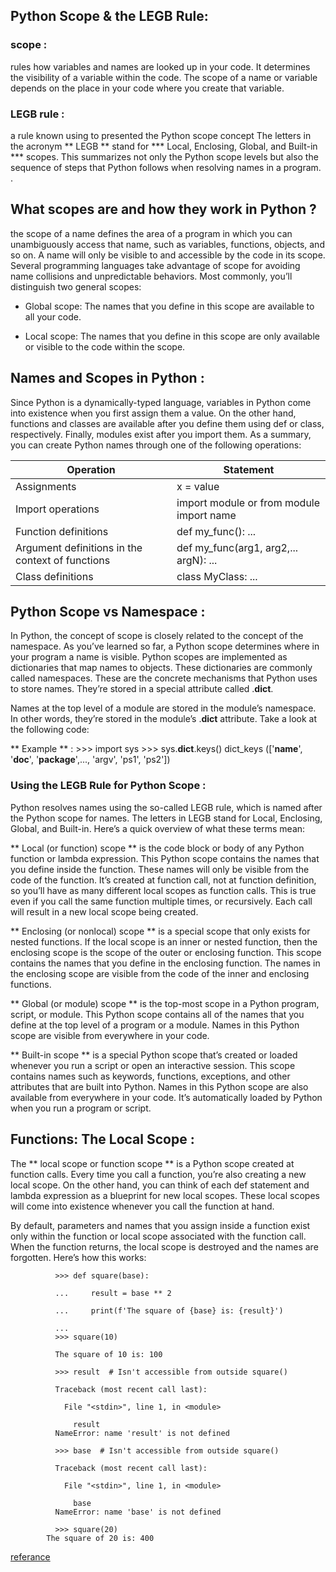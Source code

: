 ## Python Scope & the LEGB Rule: 

### scope :
 rules how variables and names are looked up in your code. It determines the visibility of a variable within the code. The scope of a name or variable depends on the place in your code where you create that variable. 

### LEGB rule :

a rule known using to presented the Python scope concept The letters in the acronym ** LEGB ** stand for ***  Local, Enclosing, Global, and Built-in *** scopes. This summarizes not only the Python scope levels but also the sequence of steps that Python follows when resolving names in a program.  .


## What scopes are and how they work in Python ?

 the scope of a name defines the area of a program in which you can unambiguously access that name, such as variables, functions, objects, and so on. A name will only be visible to and accessible by the code in its scope. Several programming languages take advantage of scope for avoiding name collisions and unpredictable behaviors. Most commonly, you’ll distinguish two general scopes:

* Global scope: The names that you define in this scope are available to all your code.

* Local scope: The names that you define in this scope are only available or visible to the code within the scope.


## Names and Scopes in Python :

Since Python is a dynamically-typed language, variables in Python come into existence when you first assign them a value. On the other hand, functions and classes are available after you define them using def or class, respectively. Finally, modules exist after you import them. As a summary, you can create Python names through one of the following operations:


Operation	| Statement
----------|-----------|
Assignments	| x = value
Import operations |	import module or from module import name
Function definitions	|def my_func(): ...
Argument definitions in the context of functions|	def my_func(arg1, arg2,... argN): ...
Class definitions	| class MyClass: ...



## Python Scope vs Namespace :

In Python, the concept of scope is closely related to the concept of the namespace. As you’ve learned so far, a Python scope determines where in your program a name is visible. Python scopes are implemented as dictionaries that map names to objects. These dictionaries are commonly called namespaces. These are the concrete mechanisms that Python uses to store names. They’re stored in a special attribute called .__dict__.

Names at the top level of a module are stored in the module’s namespace. In other words, they’re stored in the module’s .__dict__ attribute. Take a look at the following code:

** Example ** :
                >>> import sys
                    >>> sys.__dict__.keys()
                    dict_keys
                    (['__name__', '__doc__', '__package__',...,   'argv', 'ps1', 'ps2'])





### Using the LEGB Rule for Python Scope :

Python resolves names using the so-called LEGB rule, which is named after the Python scope for names. The letters in LEGB stand for Local, Enclosing, Global, and Built-in. Here’s a quick overview of what these terms mean:

** Local (or function) scope **  is the code block or body of any Python function or lambda expression. This Python scope contains the names that you define inside the function. These names will only be visible from the code of the function. It’s created at function call, not at function definition, so you’ll have as many different local scopes as function calls. This is true even if you call the same function multiple times, or recursively. Each call will result in a new local scope being created.

** Enclosing (or nonlocal) scope ** is a special scope that only exists for nested functions. If the local scope is an inner or nested function, then the enclosing scope is the scope of the outer or enclosing function. This scope contains the names that you define in the enclosing function. The names in the enclosing scope are visible from the code of the inner and enclosing functions.

** Global (or module) scope ** is the top-most scope in a Python program, script, or module. This Python scope contains all of the names that you define at the top level of a program or a module. Names in this Python scope are visible from everywhere in your code.

** Built-in scope **  is a special Python scope that’s created or loaded whenever you run a script or open an interactive session. This scope contains names such as keywords, functions, exceptions, and other attributes that are built into Python. Names in this Python scope are also available from everywhere in your code. It’s automatically loaded by Python when you run a program or script.



## Functions: The Local Scope :

The ** local scope or function scope ** is a Python scope created at function calls. Every time you call a function, you’re also creating a new local scope. On the other hand, you can think of each def statement and lambda expression as a blueprint for new local scopes. These local scopes will come into existence whenever you call the function at hand.

By default, parameters and names that you assign inside a function exist only within the function or local scope associated with the function call. When the function returns, the local scope is destroyed and the names are forgotten. Here’s how this works:


              >>> def square(base):

              ...     result = base ** 2

              ...     print(f'The square of {base} is: {result}')

              ...
              >>> square(10)

              The square of 10 is: 100

              >>> result  # Isn't accessible from outside square()

              Traceback (most recent call last):

                File "<stdin>", line 1, in <module>

                  result
              NameError: name 'result' is not defined

              >>> base  # Isn't accessible from outside square()

              Traceback (most recent call last):

                File "<stdin>", line 1, in <module>

                  base
              NameError: name 'base' is not defined
              
              >>> square(20)
            The square of 20 is: 400






[referance](https://realpython.com/python-scope-legb-rule/#python-scope-vs-namespace)
